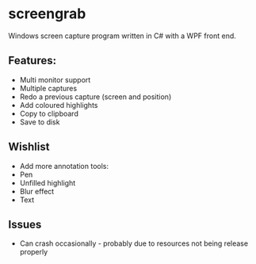 screengrab
==========

Windows screen capture program written in C# with a WPF front end.

Features:
---------

* Multi monitor support
* Multiple captures
* Redo a previous capture (screen and position)
* Add coloured highlights
* Copy to clipboard
* Save to disk

Wishlist
--------

* Add more annotation tools:
* Pen
* Unfilled highlight
* Blur effect
* Text

Issues
------

* Can crash occasionally - probably due to resources not being release properly
